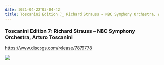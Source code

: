 ```yaml
---
date: 2021-04-22T03-04-42
title: Toscanini Edition 7_ Richard Strauss – NBC Symphony Orchestra, Arturo Toscanini
---
```

### Toscanini Edition 7: Richard Strauss – NBC Symphony Orchestra, Arturo Toscanini
https://www.discogs.com/release/7879778

![](dayone-moment://37E143B2D9EC43149E02547313FA14C5)
